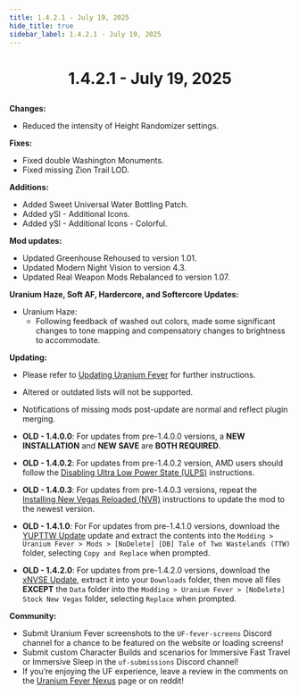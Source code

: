 ```yaml
---
title: 1.4.2.1 - July 19, 2025
hide_title: true
sidebar_label: 1.4.2.1 - July 19, 2025
---
```


# <p align="center"> 1.4.2.1 - July 19, 2025 </p>

**Changes:**
- Reduced the intensity of Height Randomizer settings. 

**Fixes:**
- Fixed double Washington Monuments.
- Fixed missing Zion Trail LOD.

**Additions:**
- Added Sweet Universal Water Bottling Patch.
- Added ySI - Additional Icons.
- Added ySI - Additional Icons - Colorful.

**Mod updates:**
- Updated Greenhouse Rehoused to version 1.01.
- Updated Modern Night Vision to version 4.3.
- Updated Real Weapon Mods Rebalanced to version 1.07.

**Uranium Haze, Soft AF, Hardercore, and Softercore Updates:**
- Uranium Haze:
  - Following feedback of washed out colors, made some significant changes to tone mapping and compensatory changes to brightness to accommodate.

**Updating:**
- Please refer to [Updating Uranium Fever](https://uraniumfever.net/docs/main/updating) for further instructions.
- Altered or outdated lists will not be supported.
- Notifications of missing mods post-update are normal and reflect plugin merging.

- **OLD - 1.4.0.0**: For updates from pre-1.4.0.0 versions, a **NEW INSTALLATION** and **NEW SAVE** are **BOTH REQUIRED**.
- **OLD - 1.4.0.2**: For updates from pre-1.4.0.2 version, AMD users should follow the [Disabling Ultra Low Power State (ULPS)](https://uraniumfever.net/docs/main/setup#-amd-users---disabling-ultra-low-power-state-ulps-) instructions.
- **OLD - 1.4.0.3**: For updates from pre-1.4.0.3 versions, repeat the [Installing New Vegas Reloaded (NVR)](https://uraniumfever.net/docs/main/setup#-installing-new-vegas-reloaded-nvr-) instructions to update the mod to the newest version.
- **OLD - 1.4.1.0**: For For updates from pre-1.4.1.0 versions, download the [YUPTTW Update](https://mod.pub/ttw/133/files) update and extract the contents into the `Modding > Uranium Fever > Mods > [NoDelete] [DB] Tale of Two Wastelands (TTW)` folder, selecting `Copy and Replace` when prompted.
- **OLD - 1.4.2.0**: For updates from pre-1.4.2.0 versions, download the [xNVSE Update](https://www.nexusmods.com/newvegas/mods/67883?tab=files&file_id=1000154821), extract it into your `Downloads` folder, then move all files **EXCEPT** the `Data` folder into the `Modding > Uranium Fever > [NoDelete] Stock New Vegas` folder, selecting `Replace` when prompted.

 **Community:**
- Submit Uranium Fever screenshots to the `UF-fever-screens` Discord channel for a chance to be featured on the website or loading screens!
- Submit custom Character Builds and scenarios for Immersive Fast Travel or Immersive Sleep in the `uf-submissions` Discord channel!
- If you’re enjoying the UF experience, leave a review in the comments on the [Uranium Fever Nexus](https://www.nexusmods.com/newvegas/mods/89815?tab=posts&BH=3) page or on reddit!
